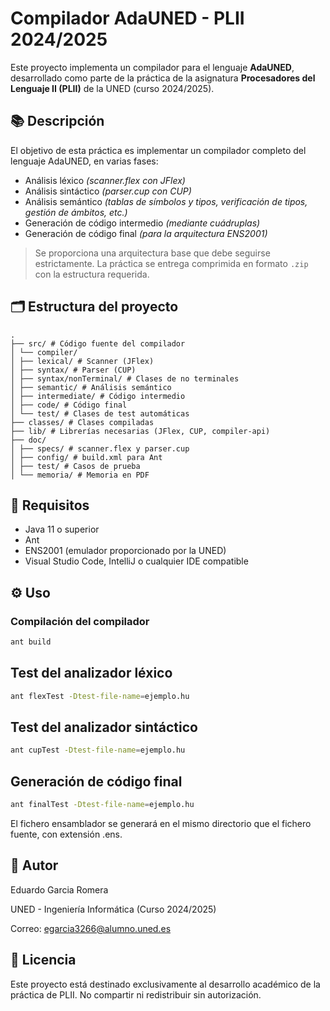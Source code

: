 # Compilador AdaUNED - PLII 2024/2025

Este proyecto implementa un compilador para el lenguaje **AdaUNED**, desarrollado como parte de la práctica de la asignatura **Procesadores del Lenguaje II (PLII)** de la UNED (curso 2024/2025).

## 📚 Descripción

El objetivo de esta práctica es implementar un compilador completo del lenguaje AdaUNED, en varias fases:

-  Análisis léxico *(scanner.flex con JFlex)*
-  Análisis sintáctico *(parser.cup con CUP)*
-  Análisis semántico *(tablas de símbolos y tipos, verificación de tipos, gestión de ámbitos, etc.)*
-  Generación de código intermedio *(mediante cuádruplas)*
-  Generación de código final *(para la arquitectura ENS2001)*

> Se proporciona una arquitectura base que debe seguirse estrictamente. La práctica se entrega comprimida en formato `.zip` con la estructura requerida.

## 🗂 Estructura del proyecto

```
.
├── src/ # Código fuente del compilador
│ └── compiler/
│ ├── lexical/ # Scanner (JFlex)
│ ├── syntax/ # Parser (CUP)
│ ├── syntax/nonTerminal/ # Clases de no terminales
│ ├── semantic/ # Análisis semántico
│ ├── intermediate/ # Código intermedio
│ ├── code/ # Código final
│ └── test/ # Clases de test automáticas
├── classes/ # Clases compiladas
├── lib/ # Librerías necesarias (JFlex, CUP, compiler-api)
├── doc/
│ ├── specs/ # scanner.flex y parser.cup
│ ├── config/ # build.xml para Ant
│ ├── test/ # Casos de prueba
│ └── memoria/ # Memoria en PDF
```

## 🔧 Requisitos

- Java 11 o superior
- Ant
- ENS2001 (emulador proporcionado por la UNED)
- Visual Studio Code, IntelliJ o cualquier IDE compatible

## ⚙️ Uso

### Compilación del compilador

```bash
ant build
```

## Test del analizador léxico
```bash
ant flexTest -Dtest-file-name=ejemplo.hu
```

## Test del analizador sintáctico
```bash
ant cupTest -Dtest-file-name=ejemplo.hu
```

## Generación de código final
```bash
ant finalTest -Dtest-file-name=ejemplo.hu
```
El fichero ensamblador se generará en el mismo directorio que el fichero fuente, con extensión .ens.

## 🧠 Autor
Eduardo Garcia Romera

UNED - Ingeniería Informática (Curso 2024/2025)

Correo: egarcia3266@alumno.uned.es

## 📝 Licencia
Este proyecto está destinado exclusivamente al desarrollo académico de la práctica de PLII. No compartir ni redistribuir sin autorización.
